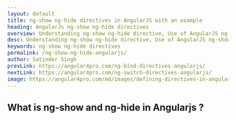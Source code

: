 ```yaml
---
layout: default
title: ng-show ng-hide directives in AngularJS with an example
heading: AngularJs ng-show ng-hide directives 
overview: Understanding ng-show ng-hide directive, Use of AngularJS ng-show ng-hide directives with an example.
desc: Understanding ng-show ng-hide directive, Use of AngularJS ng-show ng-hide directives with an example.
keywords: ng-show ng-hide directives
permalink: /ng-show-ng-hide-angularjs/
author: Satinder Singh
prevLink: https://angular4pro.com/ng-bind-directives-angularjs/
nextLink: https://angular4pro.com/ng-switch-directives-angularjs/
image: https://angular4pro.com/md/images/defining-directives-in-angularjs.png
---
```


## <i class="fa fa-angle-double-right color"></i> What is ng-show and ng-hide in Angularjs ?
